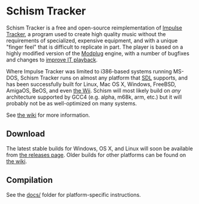 # Schism Tracker

Schism Tracker is a free and open-source reimplementation of [Impulse
Tracker](https://github.com/schismtracker/schismtracker/wiki/Impulse-Tracker),
a program used to create high quality music without the requirements of
specialized, expensive equipment, and with a unique "finger feel" that is
difficult to replicate in part. The player is based on a highly modified
version of the [Modplug](https://openmpt.org/legacy_software) engine, with a
number of bugfixes and changes to [improve IT
playback](https://github.com/schismtracker/schismtracker/wiki/Player-abuse-tests).

Where Impulse Tracker was limited to i386-based systems running MS-DOS, Schism
Tracker runs on almost any platform that [SDL](http://www.libsdl.org/)
supports, and has been successfully built for Linux, Mac OS X, Windows,
FreeBSD, AmigaOS, BeOS, and even [the
Wii](http://www.wiibrew.org/wiki/Schism_Tracker). Schism will most likely build
on *any* architecture supported by GCC4 (e.g. alpha, m68k, arm, etc.) but it
will probably not be as well-optimized on many systems.

See [the wiki](https://github.com/schismtracker/schismtracker/wiki) for more
information.

## Download

The latest stable builds for Windows, OS X, and Linux will soon be available
from [the releases
page](https://github.com/schismtracker/schismtracker/releases). Older builds
for other platforms can be found on [the
wiki](https://github.com/schismtracker/schismtracker/wiki).

## Compilation

See the
[docs/](https://github.com/schismtracker/schismtracker/tree/master/docs) folder
for platform-specific instructions.
